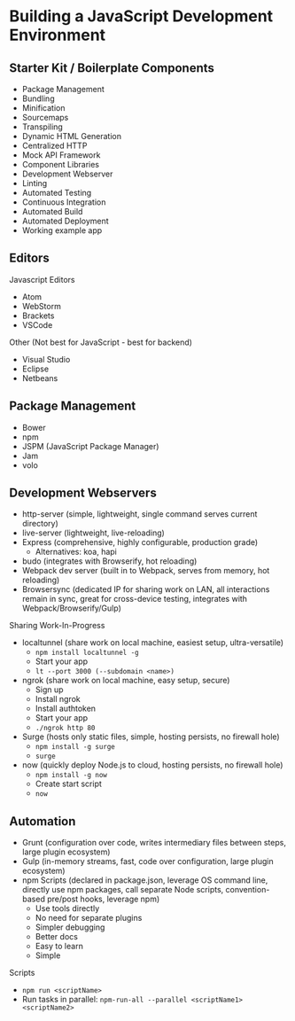 # Building a JavaScript Development Environment

## Starter Kit / Boilerplate Components
* Package Management
* Bundling
* Minification
* Sourcemaps
* Transpiling
* Dynamic HTML Generation
* Centralized HTTP
* Mock API Framework
* Component Libraries
* Development Webserver
* Linting
* Automated Testing
* Continuous Integration
* Automated Build
* Automated Deployment
* Working example app


## Editors
Javascript Editors
* Atom
* WebStorm
* Brackets
* VSCode

Other (Not best for JavaScript - best for backend)
* Visual Studio
* Eclipse
* Netbeans


## Package Management
* Bower
* npm
* JSPM (JavaScript Package Manager)
* Jam
* volo


## Development Webservers
* http-server (simple, lightweight, single command serves current directory)
* live-server (lightweight, live-reloading)
* Express (comprehensive, highly configurable, production grade)
    * Alternatives: koa, hapi
* budo (integrates with Browserify, hot reloading)
* Webpack dev server (built in to Webpack, serves from memory, hot reloading)
* Browsersync (dedicated IP for sharing work on LAN, all interactions remain in sync, great for cross-device testing, integrates with Webpack/Browserify/Gulp)

Sharing Work-In-Progress
* localtunnel (share work on local machine, easiest setup, ultra-versatile)
    * `npm install localtunnel -g`
    * Start your app
    * `lt --port 3000 (--subdomain <name>)`
* ngrok (share work on local machine, easy setup, secure)
    * Sign up
    * Install ngrok
    * Install authtoken
    * Start your app
    * `./ngrok http 80`
* Surge (hosts only static files, simple, hosting persists, no firewall hole)
    * `npm install -g surge`
    * `surge`
* now (quickly deploy Node.js to cloud, hosting persists, no firewall hole)
    * `npm install -g now`
    *  Create start script
    * `now`


## Automation
* Grunt (configuration over code, writes intermediary files between steps, large plugin ecosystem)
* Gulp (in-memory streams, fast, code over configuration, large plugin ecosystem)
* npm Scripts (declared in package.json, leverage OS command line, directly use npm packages, call separate Node scripts, convention-based pre/post hooks, leverage npm)
    * Use tools directly
    * No need for separate plugins
    * Simpler debugging
    * Better docs
    * Easy to learn
    * Simple

Scripts
* `npm run <scriptName>`
* Run tasks in parallel: `npm-run-all --parallel <scriptName1> <scriptName2>`
